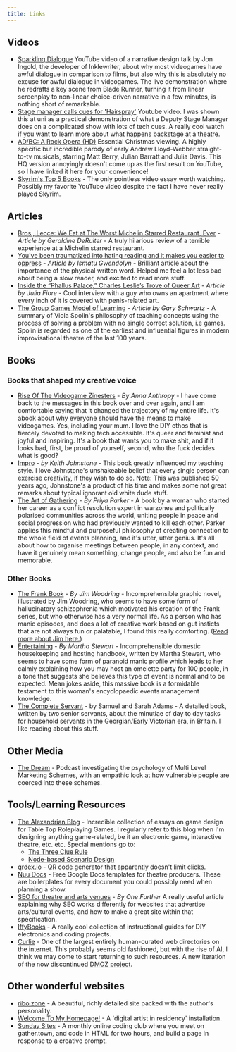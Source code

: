 ```yaml
---
title: Links
---
```


## Videos
- [Sparkling Dialogue](https://www.youtube.com/watch?v=_vRfNtvFVRo&t=886s&pp=ygUec3BhcmtsaW5nIGRpYWxvZ3VlIGpvaG4gaW5nb2xk) YouTube video of a narrative design talk by Jon Ingold, the developer of Inklewriter, about why most videogames have awful dialogue in comparison to films, but also why this is absolutely no excuse for awful dialogue in videogames. The live demonstration where he redrafts a key scene from Blade Runner, turning it from linear screenplay to non-linear choice-driven narrative in a few minutes, is nothing short of remarkable.
- [Stage manager calls cues for 'Hairspray'](https://youtu.be/5TXBqdDAXgE?si=H7Hq4dqmb5RIWvsq) Youtube video. I was shown this at uni as a practical demonstration of what a Deputy Stage Manager does on a complicated show with lots of tech cues. A really cool watch if you want to learn more about what happens backstage at a theatre.
- [AD/BC: A Rock Opera (HD)](https://youtu.be/MO3UaI3T6xc?si=NZkPncr0h7UQiLnb) Essential Christmas viewing. A highly specific but incredible parody of early Andrew Lloyd-Webber straight-to-tv musicals, starring Matt Berry, Julian Barratt and Julia Davis. This HQ version annoyingly doesn't come up as the first result on YouTube, so I have linked it here for your convenience!
- [Skyrim's Top 5 Books](https://www.youtube.com/watch?v=RVdTZhmsGsU&pp=ygUmYnJpYW4gZGF2aWQgZ2lsYmVydCBza3lyaW0gYm9vayByZXBvcnQ%3D) - The only pointless video essay worth watching. Possibly my favorite YouTube video despite the fact I have never really played Skyrim.

## Articles
- [Bros., Lecce: We Eat at The Worst Michelin Starred Restaurant, Ever](https://www.everywhereist.com/2021/12/bros-restaurant-lecce-we-eat-at-the-worst-michelin-starred-restaurant-ever/) - *Article by Geraldine DeRuiter* - A truly hilarious review of a terrible experience at a Michelin starred restaurant.
- [You've been traumatized into hating reading and it makes you easier to oppress](https://ismatu.substack.com/p/youve-been-traumatized-into-hating) - *Article by Ismatu Gwendolyn* - Brilliant article about the importance of the physical written word. Helped me feel a lot less bad about being a slow reader, and excited to read more stuff.
- [Inside the “Phallus Palace,” Charles Leslie’s Trove of Queer Art](https://www.artsy.net/article/artsy-editorial-inside-phallus-palace-charles-leslies-trove-queer-art) - *Article by Julia Fiore* - Cool interview with a guy who owns an apartment where every inch of it is covered with penis-related art.
- [The Group Games Model of Learning](https://spolingamesonline.org/the-group-games-model-of-learning/) - *Article by Gary Schwartz* - A summary of Viola Spolin's philosophy of teaching concepts using the process of solving a problem with no single correct solution, i.e games. Spolin is regarded as one of the earliest and influential figures in modern improvisational theatre of the last 100 years.

## Books
### Books that shaped my creative voice
- [Rise Of The Videogame Zinesters](https://www.penguinrandomhouse.com/books/215174/rise-of-the-videogame-zinesters-by-anna-anthropy/) - *By Anna Anthropy* - I have come back to the messages in this book over and over again, and I am comfortable saying that it changed the trajectory of my entire life. It's abook about why everyone should have the means to make videogames. Yes, including your mum. I love the DIY ethos that is fiercely devoted to making tech accessible. It's queer and feminist and joyful and inspiring. It's a book that wants you to make shit, and if it looks bad, first, be proud of yourself, second, who the fuck decides what is good?
- [Impro](https://archive.org/details/improimprovisati00john_0) - *by Keith Johnstone* - This book greatly influenced my teaching style. I love Johnstone's unshakeable belief that every single person can exercise creativity, if they wish to do so. Note: This was published 50 years ago, Johnstone's a product of his time and makes some not great remarks about typical ignorant old white dude stuff. 
- [The Art of Gathering](https://www.priyaparker.com/book-art-of-gathering) - *By Priya Parker* - A book by a woman who started her career as a conflict resolution expert in warzones and politically polarised communities across the world, uniting people in peace and social progression who had previously wanted to kill each other. Parker applies this mindful and purposeful philosophy of creating connection to the whole field of events planning, and it's utter, utter genius. It's all about how to organise meetings between people, in any context, and have it genuinely mean something, change people, and also be fun and memorable.

### Other Books
- [The Frank Book](https://archive.org/details/the-frank-book/001.jpg) - *By Jim Woodring* - Incomprehensible graphic novel, illustrated by Jim Woodring, who seems to have some form of hallucinatory schizophrenia which motivated his creation of the Frank series, but who otherwise has a very normal life. As a person who has manic episodes, and does a lot of creative work based on gut insticts that are not always fun or palatable, I found this really comforting. ([Read more about Jim here.](https://www.newyorker.com/books/page-turner/the-cute-and-horrifying-world-of-jim-woodring))
- [Entertaining](https://archive.org/details/entertaining0000stew) - *By Martha Stewart* - Incomprehensible domestic housekeeping and hosting handbook, written by Martha Stewart, who seems to have some form of paranoid manic profile which leads to her calmly explaining how you may host an omelette party for 100 people, in a tone that suggests she believes this type of event is normal and to be expected. Mean jokes aside, this massive book is a formidable testament to this woman's encyclopaedic events management knowledge.
- [The Complete Servant](https://archive.org/details/b21530786) - by Samuel and Sarah Adams - A detailed book, written by two senior servants, about the minutiae of day to day tasks for household servants in the Georgian/Early Victorian era, in Britain. I like reading about this stuff.

## Other Media
- [The Dream](https://www.pushkin.fm/podcasts/the-dream/s1-e1-wanna-swim-in-cash) - Podcast investigating the psychology of Multi Level Marketing Schemes, with an empathic look at how vulnerable people are coerced into these schemes.

## Tools/Learning Resources
- [The Alexandrian Blog](https://thealexandrian.net) - Incredible collection of essays on game design for Table Top Roleplaying Games. I regularly refer to this blog when I'm designing anything game-related, be it an electronic game, interactive theatre, etc. etc. Special mentions go to:
  - [The Three Clue Rule](https://thealexandrian.net/wordpress/1118/roleplaying-games/three-clue-rule)
  - [Node-based Scenario Design](https://thealexandrian.net/wordpress/7949/roleplaying-games/node-based-scenario-design-part-1-the-plotted-approach)
- [qrdex.io](https://qrdex.io/) - QR code generator that apparently doesn't limit clicks.
- [Nuu Docs](https://www.nuutheatre.co.uk/nuudocs) - Free Google Docs templates for theatre producers. These are boilerplates for every document you could possibly need when planning a show.
- [SEO for theatre and arts venues](https://www.onefurther.com/blog/seo-for-theatres-and-arts-venues) - *By One Further* A really useful article explaining why SEO works differently for websites that advertise arts/cultural events, and how to make a great site within that specification.
- [IffyBooks](https://iffybooks.net/zines/) - A really cool collection of instructional guides for DIY electronics and coding projects.
- [Curlie](https://curlie.org/) - One of the largest entirely human-curated web directories on the internet. This probably seems old fashioned, but with the rise of AI, I think we may come to start returning to such resources. A new iteration of the now discontinued [DMOZ project](https://en.wikipedia.org/wiki/DMOZ).

## Other wonderful websites
- [ribo.zone](https://ribo.zone/) - A beautiful, richly detailed site packed with the author's personality.
- [Welcome To My Homepage!](https://www.welcometomyhomepage.net/about-residency) - A 'digital artist in residency' installation.
- [Sunday Sites](https://sundaysites.cafe/) - A monthly online coding club where you meet on gather.town, and code in HTML for two hours, and build a page in response to a creative prompt.

